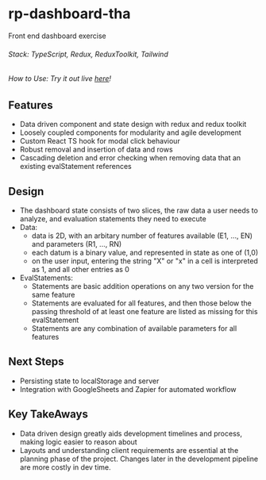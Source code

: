 # rp-dashboard-tha

Front end dashboard exercise

###### Stack: TypeScript, Redux, ReduxToolkit, Tailwind

###### How to Use: Try it out live [here](https://ssjkhan.github.io/rp-dashboard-tha/)!

## Features

- Data driven component and state design with redux and redux toolkit
- Loosely coupled components for modularity and agile development
- Custom React TS hook for modal click behaviour
- Robust removal and insertion of data and rows
- Cascading deletion and error checking when removing data that an existing
  evalStatement references

## Design

- The dashboard state consists of two slices, the raw data a user needs to
  analyze, and evaluation statements they need to execute
- Data:
  - data is 2D, with an arbitary number of features available (E1, ..., EN) and
    parameters (R1, ..., RN)
  - each datum is a binary value, and represented in state as one of (1,0)
  - on the user input, entering the string "X" or "x" in a cell is interpreted
    as 1, and all other entries as 0
- EvalStatements:
  - Statements are basic addition operations on any two version for the same
    feature
  - Statements are evaluated for all features, and then those below the passing
    threshold of at least one feature are listed as missing for this
    evalStatement
  - Statements are any combination of available parameters for all features

## Next Steps

- Persisting state to localStorage and server
- Integration with GoogleSheets and Zapier for automated workflow

## Key TakeAways

- Data driven design greatly aids development timelines and process, making
  logic easier to reason about
- Layouts and understanding client requirements are essential at the planning
  phase of the project. Changes later in the development pipeline are more
  costly in dev time.
